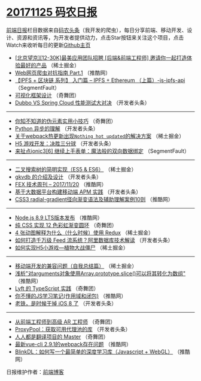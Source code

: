 # [20171125 码农日报](http://hao.caibaojian.com/date/2017/11/25)

[前端日报](http://caibaojian.com/c/news)栏目数据来自[码农头条](http://hao.caibaojian.com/)（我开发的爬虫），每日分享前端、移动开发、设计、资源和资讯等，为开发者提供动力，点击Star按钮来关注这个项目，点击Watch来收听每日的更新[Github主页](https://github.com/kujian/frontendDaily)
* [[北京望京][12-30K]最美应用团队招聘 [后端&amp;前端工程师] 邀请你一起打造体验最好的产品](http://hao.caibaojian.com/57514.html) （稀土掘金）
* [Web网页爬虫对抗指南 Part.1](http://hao.caibaojian.com/57559.html) （推酷网）
* [【IPFS + 区块链 系列】 入门篇 &#8211; IPFS + Ethereum （上篇）-js-ipfs-api](http://hao.caibaojian.com/57501.html) （SegmentFault）
* [可视化框架设计](http://hao.caibaojian.com/57632.html) （奇舞团）
* [Dubbo VS Spring Cloud 性能测试大对决](http://hao.caibaojian.com/57450.html) （开发者头条）

***
* [你知不知道的伪元素实用小技巧](http://hao.caibaojian.com/57634.html) （奇舞团）
* [Python 异步的理解](http://hao.caibaojian.com/57451.html) （开发者头条）
* [关于webpack热更新出现`Nothing hot updated`的解决方案](http://hao.caibaojian.com/57509.html) （稀土掘金）
* [H5 游戏开发：决胜三分球](http://hao.caibaojian.com/57454.html) （开发者头条）
* [来扯点ionic3[6] 继续上手表单：魔法般的双向数据绑定](http://hao.caibaojian.com/57499.html) （SegmentFault）

***
* [二叉搜索树的简明实现（ES5 &amp; ES6）](http://hao.caibaojian.com/57502.html) （稀土掘金）
* [gkvdb 的介绍及设计](http://hao.caibaojian.com/57458.html) （开发者头条）
* [FEX 技术周刊 &#8211; 2017/11/20](http://hao.caibaojian.com/57575.html) （推酷网）
* [基于大数据平台构建移动端 APM 实践](http://hao.caibaojian.com/57448.html) （开发者头条）
* [CSS3 radial-gradient径向渐变语法及辅助理解案例10则](http://hao.caibaojian.com/57544.html) （推酷网）

***
* [Node.js 8.9 LTS版本发布](http://hao.caibaojian.com/57576.html) （推酷网）
* [纯 CSS 实现 12 色彩虹渐变圆环](http://hao.caibaojian.com/57644.html) （奇舞团）
* [4 张动图解释为什么（什么时候）使用 Redux](http://hao.caibaojian.com/57515.html) （稀土掘金）
* [如何打造千万级 Feed 流系统？阿里数据库技术解读](http://hao.caibaojian.com/57460.html) （开发者头条）
* [如何实现H5小游戏—植物大战僵尸](http://hao.caibaojian.com/57505.html) （稀土掘金）

***
* [移动端开发的兼容问题（自我总结篇）](http://hao.caibaojian.com/57507.html) （稀土掘金）
* [浅析&quot;对arguments对象使用Array.prototype.slice()可以将其转化为数组&quot;](http://hao.caibaojian.com/57558.html) （推酷网）
* [Lyft 的 TypeScript 实践](http://hao.caibaojian.com/57658.html) （奇舞团）
* [你不懂的JS学习笔记(作用域和闭包)](http://hao.caibaojian.com/57569.html) （推酷网）
* [老铁，是时候干掉 iOS 8 了](http://hao.caibaojian.com/57463.html) （开发者头条）

***
* [从前端工程师到高级 AR 工程师](http://hao.caibaojian.com/57648.html) （奇舞团）
* [ProxyPool：获取可用代理池的库](http://hao.caibaojian.com/57442.html) （开发者头条）
* [人人都是翻译项目的 Master](http://hao.caibaojian.com/57659.html) （奇舞团）
* [最新vue-cli 2.9.1的webpack存在问题](http://hao.caibaojian.com/57570.html) （推酷网）
* [BlinkDL：如何写一个最简单的深度学习库（Javascript + WebGL）](http://hao.caibaojian.com/57560.html) （推酷网）

日报维护作者：[前端博客](http://caibaojian.com/) 